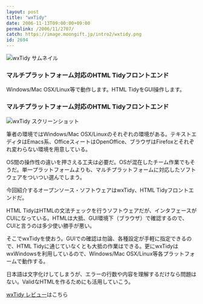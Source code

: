 ```yaml
---
layout: post
title: "wxTidy"
date: 2006-11-13T09:00:00+09:00
permalink: /2006/11/2707/
catch: https://image.moongift.jp/intro2/wxtidy.png
id: 2694
---
```

 ![wxTidy サムネイル](https://image.moongift.jp/intro2/wxtidy.t.png "wxTidy サムネイル")
  

### マルチプラットフォーム対応のHTML Tidyフロントエンド
  
Windows/Mac OSX/Linux等で動作します。HTML TidyをGUI操作します。  
<!--more-->  

### マルチプラットフォーム対応のHTML Tidyフロントエンド
  

![wxTidy スクリーンショット](https://image.moongift.jp/intro2/wxtidy.png "wxTidy スクリーンショット")

  

筆者の環境ではWindows/Mac OSX/Linuxのそれぞれの環境がある。テキストエディタはEmacs系、OfficeスィートはOpenOffice、ブラウザはFirefoxとそれぞれ変わらない環境を用意している。

  

OS間の操作性の違いを押さえる工夫は必要だ。OSが混在したチーム作業でもそうだ。単一プラットフォームよりも、マルチプラットフォームに対応したソフトウェアをついつい選んでしまう。

  

今回紹介するオープンソース・ソフトウェアはwxTidy、HTML Tidyフロントエンドだ。

  

HTML TidyはHTMLの文法チェックを行うソフトウェアだが、インタフェースがCUIになっている。HTMLは大抵、GUI環境下（ブラウザ）で確認するので、CUIと言うのは多少使い勝手が悪い。

  

そこでwxTidyを使おう。GUIでの確認は勿論、各種設定が手軽に指定できるので、HTML Tidyに通じていなくとも大抵の作業はできる。更にwxTidyはwxWindowsを利用しているので、Windows/Mac OSX/Linux等各プラットフォームで動作する。

  

日本語は文字化けしてしまうが、エラーの行数や内容を理解するだけなら問題はない。ValidなHTMLを作るためにも活用していこう。

  

[wxTidy レビュー](http://oss.moongift.jp/review/i-2708.html)はこちら

